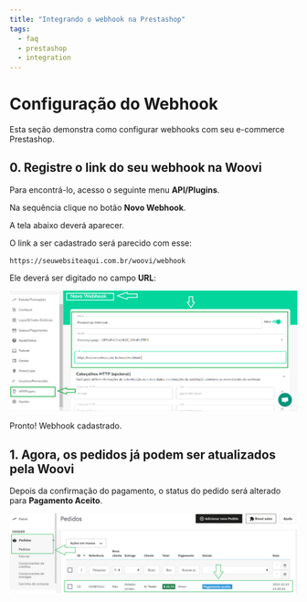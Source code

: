 ```yaml
---
title: "Integrando o webhook na Prestashop"
tags:
  - faq
  - prestashop
  - integration
---
```


# Configuração do Webhook

Esta seção demonstra como configurar webhooks com seu e-commerce Prestashop. 

## 0. Registre o link do seu webhook na Woovi

Para encontrá-lo, acesso o seguinte menu **API/Plugins**.

Na sequência clique no botão **Novo Webhook**.

A tela abaixo deverá aparecer. 

O link a ser cadastrado será parecido com esse: 
```
https://seuwebsiteaqui.com.br/woovi/webhook
```

Ele deverá ser digitado no campo  **URL**:

![Registering webhook endpoint in woovi](./__assets__/webhook-set-up-step-0.PNG "step 0")

Pronto! Webhook cadastrado.

## 1. Agora, os pedidos já podem ser atualizados pela Woovi

Depois da confirmação do pagamento, o status do pedido será alterado para **Pagamento Aceito**.

![Order status updated in prestashop after webhook endpoint is triggered](./__assets__/webhook-set-up-step-1-pt-br.PNG "step 1")
